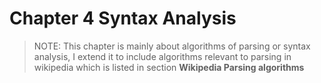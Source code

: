 # Chapter 4 Syntax Analysis





> NOTE: This chapter is mainly about algorithms of parsing or syntax analysis, I extend it to include algorithms  relevant to parsing in wikipedia which is listed in section **Wikipedia Parsing algorithms**

